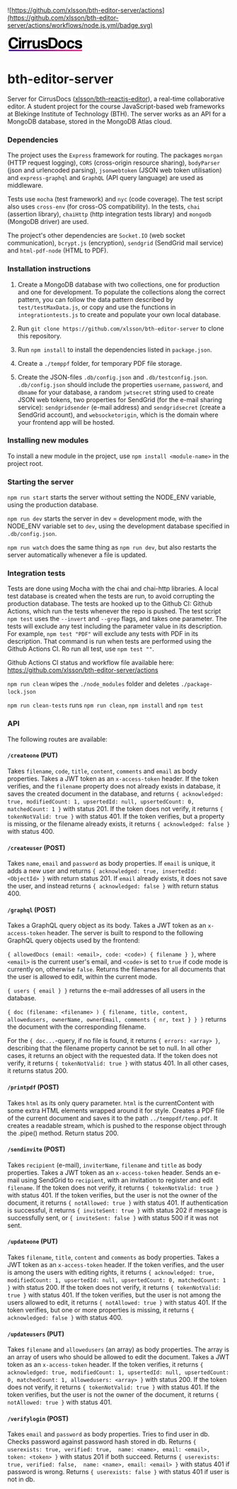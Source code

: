 ![https://github.com/xlsson/bth-editor-server/actions](https://github.com/xlsson/bth-editor-server/actions/workflows/node.js.yml/badge.svg)

![CirrusDocs](https://github.com/xlsson/bth-reactjs-editor/blob/main/src/img/logo.png?raw=true)

# bth-editor-server
Server for CirrusDocs ([xlsson/bth-reactjs-editor](https://github.com/xlsson/bth-reactjs-editor)), a real-time collaborative editor. A student project for the course JavaScript-based web frameworks at Blekinge Institute of Technology (BTH). The server works as an API for a MongoDB database, stored in the MongoDB Atlas cloud.

### Dependencies
The project uses the `Express` framework for routing. The packages `morgan` (HTTP request logging), `CORS` (cross-origin resource sharing), `bodyParser` (json and urlencoded parsing), `jsonwebtoken` (JSON web token utilisation) and `express-graphql` and `GraphQL` (API query language) are used as middleware.

Tests use `mocha` (test framework) and `nyc` (code coverage). The test script also uses `cross-env` (for cross-OS compatibility). In the tests, `chai` (assertion library), `chaiHttp` (http integration tests library) and `mongodb` (MongoDB driver) are used.

The project's other dependencies are `Socket.IO` (web socket communication), `bcrypt.js` (encryption), `sendgrid` (SendGrid mail service) and `html-pdf-node` (HTML to PDF).

### Installation instructions
1. Create a MongoDB database with two collections, one for production and one for development. To populate the collections along the correct pattern, you can follow the data pattern described by `test/testMaxData.js`, or copy and use the functions in `integrationtests.js` to create and populate your own local database.

2. Run `git clone https://github.com/xlsson/bth-editor-server` to clone this repository.

3. Run `npm install` to install the dependencies listed in `package.json`.

4. Create a `./temppf` folder, for temporary PDF file storage.

5. Create the JSON-files `.db/config.json` and `.db/testconfig.json`. `.db/config.json` should include the properties `username`, `password`, and `dbname` for your database, a random `jwtsecret` string used to create JSON web tokens, two properties for SendGrid (for the e-mail sharing service): `sendgridsender` (e-mail address) and `sendgridsecret` (create a SendGrid account), and `websocketorigin`, which is the domain where your frontend app will be hosted.

### Installing new modules
To install a new module in the project, use `npm install <module-name>` in the
project root.

### Starting the server
`npm run start` starts the server without setting the NODE_ENV variable, using
the production database.

`npm run dev` starts the server in dev = development mode,  with the NODE_ENV
variable set to `dev`, using the development database specified in `.db/config.json`.

`npm run watch` does the same thing as `npm run dev`, but also restarts the
server automatically whenever a file is updated.

### Integration tests
Tests are done using Mocha with the chai and chai-http libraries. A local test database is created when the tests are run, to avoid corrupting the production database. The tests are hooked up to the Github CI: Github Actions, which run the tests whenever the repo is pushed. The test script `npm test` uses the `--invert` and `--grep` flags, and takes one parameter. The tests will exclude any test including the parameter value in its description. For example, `npm test "PDF"` will exclude any tests with PDF in its description. That command is run when tests are performed using the Github Actions CI. Ro run all test, use `npm test ""`.

Github Actions CI status and workflow file available here: https://github.com/xlsson/bth-editor-server/actions

`npm run clean` wipes the `./node_modules` folder and deletes `./package-lock.json`

`npm run clean-tests` runs `npm run clean`, `npm install` and `npm test`

### API
The following routes are available:

#### `/createone` (PUT)
Takes `filename`, `code`, `title`, `content`, `comments` and `email` as body properties.
Takes a JWT token as an `x-access-token` header.
If the token verifies, and the
`filename` property does not already exists in database, it saves the
created document in the database, and returns `{ acknowledged: true, modifiedCount: 1, upsertedId: null, upsertedCount: 0, matchedCount: 1 }` with status 201.
If the token does not verify, it returns `{ tokenNotValid: true }` with status 401.
If the token verifies, but a property is missing, or the filename already exists, it returns `{ acknowledged: false }` with status 400.

#### `/createuser` (POST)
Takes `name`, `email` and `password` as body properties.
If `email` is unique, it adds a new user and returns `{ acknowledged: true, insertedId: <ObjectId> }` with return status 201. If `email` already exists, it does not save the user, and instead returns
`{ acknowledged: false }` with return status 400.

#### `/graphql` (POST)
Takes a GraphQL query object as its body.
Takes a JWT token as an `x-access-token` header. The server is built to respond to the following GraphQL query objects used by the frontend:

`{ allowedDocs (email: <email>, code: <code>) { filename } }`, where `<email>` is the current user's email, and `<code>`  is set to `true` if code mode is currently on, otherwise `false`. Returns the filenames for all documents that the user is allowed to edit, within the current mode.

`{ users { email } }` returns the e-mail addresses of all users in the database.

`{ doc (filename: <filename> ) { filename, title, content, allowedusers, ownerName, ownerEmail, comments { nr, text } } }` returns the document with the corresponding filename.

For the `{ doc...`-query, if no file is found,  it returns `{ errors: <array> }`, describing that the filename property cannot be set to null. In all other cases, it returns an object with the requested data. If the token does not verify, it returns `{ tokenNotValid: true }` with status 401. In all other cases, it returns status 200.


#### `/printpdf` (POST)
Takes `html` as its only query parameter. `html` is the currentContent
with some extra HTML elements wrapped around it for style.
Creates a PDF file of the current document and saves it to the path `../temppdf/temp.pdf`. It creates a readable stream, which is pushed to the response object through the .pipe() method. Return status 200.

#### `/sendinvite` (POST)
Takes `recipient` (e-mail), `inviterName`, `filename` and `title` as body properties.
Takes a JWT token as an `x-access-token` header.
Sends an e-mail using SendGrid to `recipient`, with an invitation to register and
edit `filename`.
If the token does not verify, it returns `{ tokenNotValid: true }` with status 401. If the token verifies, but the user is not the owner of the document, it returns `{ notAllowed: true }` with status 401. If authentication is successful, it returns `{ inviteSent: true }` with status 202 if message is successfully sent, or `{ inviteSent: false }` with status 500 if it was not sent.

#### `/updateone` (PUT)
Takes `filename`, `title`, `content` and `comments` as body properties.
Takes a JWT token as an `x-access-token` header.
If the token verifies, and the user is among the users with editing rights, it returns `{ acknowledged: true, modifiedCount: 1, upsertedId: null, upsertedCount: 0, matchedCount: 1 }` with status 200.
If the token does not verify, it returns `{ tokenNotValid: true }` with status 401.
If the token verifies, but the user is not among the users allowed to edit, it returns `{ notAllowed: true }` with status 401.
If the token verifies, but one or more properties is missing, it returns `{ acknowledged: false }` with status 400.

#### `/updateusers` (PUT)
Takes `filename` and `allowedusers` (an array) as body properties.
The array is an array of users who should be allowed to edit the document.
Takes a JWT token as an `x-access-token` header.
If the token verifies, it returns `{ acknowledged: true, modifiedCount: 1, upsertedId: null, upsertedCount: 0, matchedCount: 1, allowedusers: <array> }` with status 200.
If the token does not verify, it returns `{ tokenNotValid: true }` with status 401.
If the token verifies, but the user is not the owner of the document, it returns `{ notAllowed: true }` with status 401.

#### `/verifylogin` (POST)
Takes `email` and `password` as body properties.
Tries to find user in db. Checks password against password hash stored in db.
Returns `{ userexists: true, verified: true,  name: <name>, email: <email>, token: <token> }` with status 201 if
both succeed. Returns `{ userexists: true, verified: false,  name: <name>, email: <email> }` with status 401
if password is wrong. Returns `{ userexists: false }` with status 401 if user is not in db.
